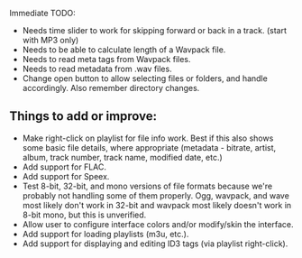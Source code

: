 Immediate TODO:

- Needs time slider to work for skipping forward or back in a track.
  (start with MP3 only)
- Needs to be able to calculate length of a Wavpack file.
- Needs to read meta tags from Wavpack files.
- Needs to read metadata from .wav files.
- Change open button to allow selecting files or folders, and handle accordingly.
  Also remember directory changes.

Things to add or improve:
-------------------------
- Make right-click on playlist for file info work. Best if this also shows some basic
  file details, where appropriate (metadata - bitrate, artist, album, track number, track
  name, modified date, etc.)
- Add support for FLAC.
- Add support for Speex.
- Test 8-bit, 32-bit, and mono versions of file formats because we're probably not
  handling some of them properly. Ogg, wavpack, and wave most likely don't work in
  32-bit and wavpack most likely doesn't work in 8-bit mono, but this is unverified.
- Allow user to configure interface colors and/or modify/skin the interface.
- Add support for loading playlists (m3u, etc.).
- Add support for displaying and editing ID3 tags (via playlist right-click).

